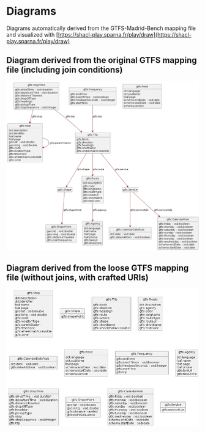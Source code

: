 # Diagrams

Diagrams automatically derived from the GTFS-Madrid-Bench mapping file and visualized with [https://shacl-play.sparna.fr/play/draw](https://shacl-play.sparna.fr/play/draw)

## Diagram derived from the original GTFS mapping file (including join conditions)

![gtfs_diagram_with_relations](./gtfs_diagram_with_relations.png)

## Diagram derived from the loose GTFS mapping file (without joins, with crafted URIs)

![gtfs_diagram_without_relations](./gtfs_diagram_without_relations.png)
